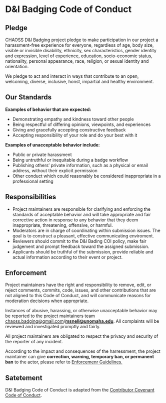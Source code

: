 # D&I Badging Code of Conduct

## Pledge

CHAOSS D&I Badging project pledge to make participation in our project a harassment-free experience for everyone, regardless of age, body size, visible or invisible disability, ethnicity, sex characteristics, gender identity and expression, level of experience, education, socio-economic status, nationality, personal appearance, race, religion, or sexual identity and orientation.

We pledge to act and interact in ways that contribute to an open, welcoming, diverse, inclusive, honst, impartial and healthy environment.

## Our Standards

**Examples of behavior that are expected:**

* Demonstrating empathy and kindness toward other people
* Being respectful of differing opinions, viewpoints, and experiences
* Giving and gracefully accepting constructive feedback
* Accepting responsibility of your role and do your best with it 

**Examples of unacceptable behavior include:**

* Public or private harassment
* Being untruthful or inequitable during a badge workflow
* Publishing others’ private information, such as a physical or email address, without their explicit permission
* Other conduct which could reasonably be considered inappropriate in a professional setting

## Responsibilities

* Project maintainers are responsible for clarifying and enforcing the standards of acceptable behavior and will take appropriate and fair corrective action in response to any behavior that they deem inappropriate, threatening, offensive, or harmful. 
* Moderators are in charge of coordinating within submission issues. The goal is to construct a pleasant, effective communicating enviroment.
* Reviewers should commit to the D&I Bading COI policy, make fair judgement and prompt feedback toward the assigned submission.
* Applicants should be truthful of the submission, provide reliable and actual information according to their event or project.

## Enforcement

Project maintainers have the right and responsibility to remove, edit, or reject comments, commits, code, issues, and other contributions that are not aligned to this Code of Conduct, and will communicate reasons for moderation decisions when appropriate.

Instances of abusive, harassing, or otherwise unacceptable behavior may be reported to the project maintainers team chaoss.badging@gmail.com/[**msnell@unomaha.edu**](mailto:msnell@unomaha.edu). All complaints will be reviewed and investigated promptly and fairly. 

All project maintainers are obligated to respect the privacy and security of the reporter of any incident.

According to the impact and consequences of the harressment, the project maintainer can give **correction, warning, temporary ban, or permanent ban** to the actor, please refer to [Enforcemenr Guidelines.](https://www.contributor-covenant.org/version/2/0/code_of_conduct/)

## Satetement

D&I Badging Code of Conduct is adapted from the [Contributor Covenant Code of Conduct](https://www.contributor-covenant.org/version/2/0/code_of_conduct/).

